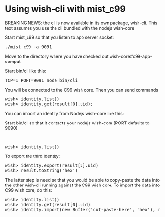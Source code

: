 # Using wish-cli with mist_c99

BREAKING NEWS: the cli is now available in its own package, wish-cli.
This text assumes you use the cli bundled with the nodejs wish-core

Start mist_c99 so that you listen to app server socket:

<pre>
./mist_c99 -a 9091
</pre>

Move to the directory where you have checked out wish-core#c99-app-compat

Start bin/cli like this:
<pre>
TCP=1 PORT=9091 node bin/cli
</pre>

You will be connected to the C99 wish core. Then you can send commands

<pre>
wish> identity.list()
wish> identity.get(result[0].uid);
</pre>

You can import an identity from Nodejs wish-core like this:

Start bin/cli so that it contacts your nodejs wish-core (PORT defaults to 9090)

<pre>

</pre>

<pre>
wish> identity.list()
</pre>

To export the third identity:
<pre>
wish> identity.export(result[2].uid)
wish> result.toString('hex')
</pre>
The latter step is need so that you would be able to copy-paste the data into the other wish-cli running against the C99 wish core. To import the data into C99 wish core, do this:
<pre>
wish> identity.list()
wish> identity.get(result[0].uid)
wish> identity.import(new Buffer('cut-paste-here', 'hex'), result.uid)
</pre>


